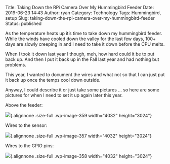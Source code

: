 Title: Taking Down the RPi Camera Over My Hummingbird Feeder
Date: 2019-06-23 14:43
Author: ryan
Category: Technology
Tags: Hummingbird, setup
Slug: taking-down-the-rpi-camera-over-my-hummingbird-feeder
Status: published

As the temperature heats up it’s time to take down my hummingbird feeder. While the winds have cooled down the valley for the last few days, 100+ days are slowly creeping in and I need to take it down before the CPU melts.

When I took it down last year I though, meh, how hard could it be to put back up. And then I put it back up in the Fall last year and had nothing but problems.

This year, I wanted to document the wires and what not so that I can just put it back up once the temps cool down outside.

Anyway, I could describe it or just take some pictures ... so here are some pictures for when I need to set it up again later this year.

Above the feeder:

![](/images/uploads/2019/06/Image-6-23-19-3-39-PM.png){.alignnone .size-full .wp-image-359 width="4032" height="3024"}

Wires to the sensor:

![](/images/uploads/2019/06/Image-6-22-19-11-03-AM.png){.alignnone .size-full .wp-image-357 width="4032" height="3024"}

Wires to the GPIO pins:

![](/images/uploads/2019/06/Image-6-22-19-11-03-AM-1.png){.alignnone .size-full .wp-image-358 width="4032" height="3024"}
